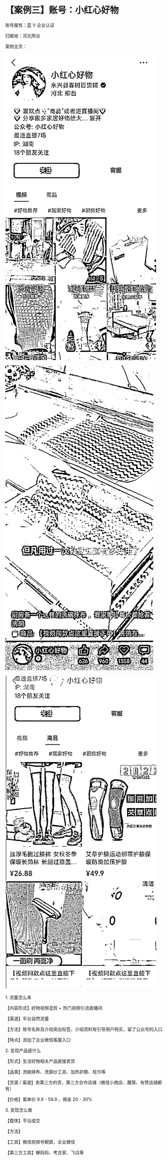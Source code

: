 # 【案例三】账号：小红心好物

账号属性：蓝 V 企业认证

归属地：河北邢台

案例主页：

![](img/b5ea902fd8e20fdd057e1964ec89e691.png)

![](img/2206a753d475f1f6f0a0f41953895f5f.png)

![](img/408c4f424d8d50c275d7748d0fb5b8f3.png)

1\. 流量怎么来

【内容形式】好物视频混剪 + 热门视频引流直播间

【渠道】平台自然流量

【方法】账号名称及介绍突出标签，介绍资料有引导用户购买，留了公众号的入口

【特点】添加了企业微信客服入口

2\. 变现产品是什么

【形式】生活好物相关产品直接卖货

【品类】洗碗抹布、洗窗纱工具、加热护膝、枕巾等

【货源 / 渠道】卖第三方的货，第三方合作店铺（微信小商店、魔筷、有赞店铺都有）

【价格】客单价 9.9 - 59.9 ，佣金 20 - 30%

3\. 变现怎么做

【载体】平台成交

【方法】

【工具】微信视频号橱窗，企业微信

【第三方工具】蝉妈妈、考古家、飞瓜等